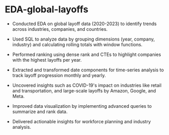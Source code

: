 # EDA-global-layoffs

- Conducted EDA on global layoff data (2020-2023) to identify trends across industries, companies, and countries.

- Used SQL to analyze data by grouping dimensions (year, company, industry) and calculating rolling totals with window functions.

- Performed ranking using dense rank and CTEs to highlight companies with the highest layoffs per year.

- Extracted and transformed date components for time-series analysis to track layoff progression monthly and yearly.

- Uncovered insights such as COVID-19's impact on industries like retail and transportation, and large-scale layoffs by Amazon, Google, and Meta.

- Improved data visualization by implementing advanced queries to summarize and rank data.

- Delivered actionable insights for workforce planning and industry analysis.
